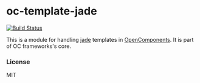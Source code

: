 oc-template-jade
======================

[![Build Status](https://travis-ci.org/opentable/oc-template-jade.svg?branch=master)](https://travis-ci.org/opentable/oc-template-jade)

This is a module for handling [jade](https://www.npmjs.com/package/jade) templates in [OpenComponents](https://github.com/opentable/oc).
It is part of OC frameworks's core.

### License
MIT
